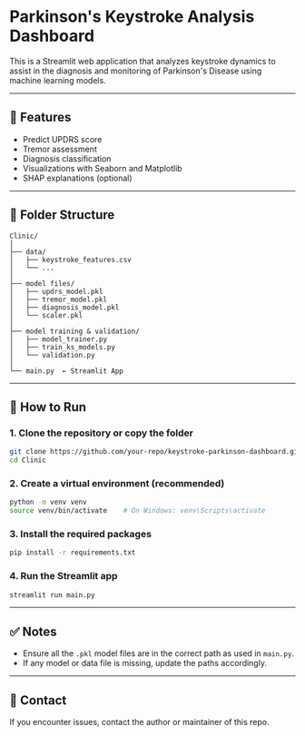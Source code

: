 
# Parkinson's Keystroke Analysis Dashboard

This is a Streamlit web application that analyzes keystroke dynamics to assist in the diagnosis and monitoring of Parkinson's Disease using machine learning models.

---

## 🧠 Features

- Predict UPDRS score
- Tremor assessment
- Diagnosis classification
- Visualizations with Seaborn and Matplotlib
- SHAP explanations (optional)

---

## 📁 Folder Structure

```
Clinic/
│
├── data/
│   ├── keystroke_features.csv
│   └── ...
│
├── model files/
│   ├── updrs_model.pkl
│   ├── tremor_model.pkl
│   ├── diagnosis_model.pkl
│   └── scaler.pkl
│
├── model training & validation/
│   ├── model_trainer.py
│   ├── train_ks_models.py
│   └── validation.py
│
└── main.py  ← Streamlit App
```

---

## 🚀 How to Run

### 1. Clone the repository or copy the folder
```bash
git clone https://github.com/your-repo/keystroke-parkinson-dashboard.git
cd Clinic
```

### 2. Create a virtual environment (recommended)
```bash
python -m venv venv
source venv/bin/activate    # On Windows: venv\Scripts\activate
```

### 3. Install the required packages
```bash
pip install -r requirements.txt
```

### 4. Run the Streamlit app
```bash
streamlit run main.py
```

---

## ✅ Notes
- Ensure all the `.pkl` model files are in the correct path as used in `main.py`.
- If any model or data file is missing, update the paths accordingly.

---

## 📧 Contact

If you encounter issues, contact the author or maintainer of this repo.
